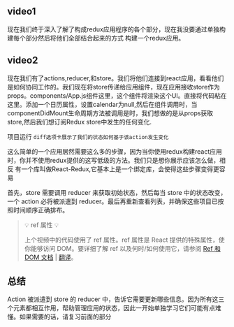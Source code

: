 <!--
 * @Description: 
 * @Author: ranyang
 * @Date: 2020-04-20 09:42:00
 * @LastEditTime: 2020-04-27 11:38:55
 * @FilePath: /12-uda/03-react-learning-uda/2-react&redux/2-redux的核心/5全组合到一起/1.md
 -->
## video1

现在我们终于深入了解了构成redux应用程序的各个部分，现在我没要通过单独构建每个部分然后将他们全部结合起来的方式 构建一个redux应用。

## video2

现在我们有了actions,reducer,和store。我们将他们连接到react应用，看看他们是如何协同工作的。我们现在将store传递给应用组件，现在应用接收store作为props。components/App.js组件这里，这个组件将渲染这个UI。直接将代码粘在这里。添加一个日历属性，设置calendar为null,然后在组件调用时，当componentDidMount生命周期方法被调用是时，我们想做的是从props获取store,然后我们想订阅Redux store中发生的任何变化.

项目运行 `diff选项卡展示了我们的状态如何基于该action发生变化`

这么简单的一个应用居然需要这么多的步骤，因为当你使用redux构建react应用时，你并不使用redux提供的这写低级的方法。我们只是想你展示应该怎么做，相反 有一个库叫做React-Redux,它基本上是一个绑定库，会使得这些步骤变得更容易

首先，store 需要调用 reducer 来获取初始状态，然后每当 store 中的状态改变，一个 action 必将被派遣到 reducer。最后再重新查看列表，并确保这些项目已按照时间顺序正确排布。

>💡 ref 属性 💡
>
>上个视频中的代码使用了 ref 属性。ref 属性是 React 提供的特殊属性，使你能够访问 DOM。要详细了解 ref 以及何时/如何使用它，请参阅 [Ref 和 DOM 文档](https://reactjs.org/docs/refs-and-the-dom.html) | [翻译](https://doc.react-china.org/docs/refs-and-the-dom.html)。

## 总结
Action 被派遣到 store 的 reducer 中，告诉它需要更新哪些信息。因为所有这三个元素都相互作用，帮助管理应用的状态，因此一开始单独学习它们可能有点难懂。如果需要的话，请复习前面的部分